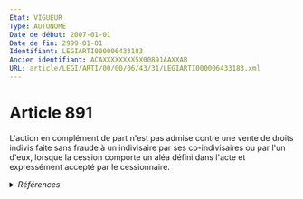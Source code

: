 ```yaml
---
État: VIGUEUR
Type: AUTONOME
Date de début: 2007-01-01
Date de fin: 2999-01-01
Identifiant: LEGIARTI000006433183
Ancien identifiant: ACAXXXXXXXX5X00891AAXXAB
URL: article/LEGI/ARTI/00/00/06/43/31/LEGIARTI000006433183.xml
---
```


<h1>Article 891</h1>

L'action en complément de part n'est pas admise contre une vente de droits
indivis faite sans fraude à un indivisaire par ses co-indivisaires ou par l'un
d'eux, lorsque la cession comporte un aléa défini dans l'acte et expressément
accepté par le cessionnaire.


<details>
  <summary><em>Références</em></summary>

  <h2>Articles faisant référence à l'article</h2>
  
  <ul>
    <li>
      <a href="https://legal.tricoteuses.fr//redirection/LEGIARTI000006284837?vers=git&vers=legifrance">LOI n° 2006-728 du 23 juin 2006 portant réforme des successions et des libéralités - article 3 ENTIEREMENT_MODIF</a> MODIFICATION cible
    </li>
    <li>
      <a href="https://legal.tricoteuses.fr//redirection/LEGIARTI000006284842?vers=git&vers=legifrance">LOI n° 2006-728 du 23 juin 2006 portant réforme des successions et des libéralités - article 8 ENTIEREMENT_MODIF</a> MODIFICATION cible
    </li>
  </ul>
  
  <h2>Références faites par l'article</h2>
  
  <ul>
    <li>
      CODIFICATION source Loi 1803-04-19
    </li>
    <li>
      2006-06-23 MODIFICATION source <a href="https://legal.tricoteuses.fr//redirection/LEGIARTI000006284837?vers=git&vers=legifrance">LOI n° 2006-728 du 23 juin 2006 portant réforme des successions et des libéralités - article 3 ENTIEREMENT_MODIF</a>
    </li>
    <li>
      2006-06-23 MODIFICATION source <a href="https://legal.tricoteuses.fr//redirection/LEGIARTI000006284842?vers=git&vers=legifrance">LOI n° 2006-728 du 23 juin 2006 portant réforme des successions et des libéralités - article 8 ENTIEREMENT_MODIF</a>
    </li>
  </ul>
</details>
